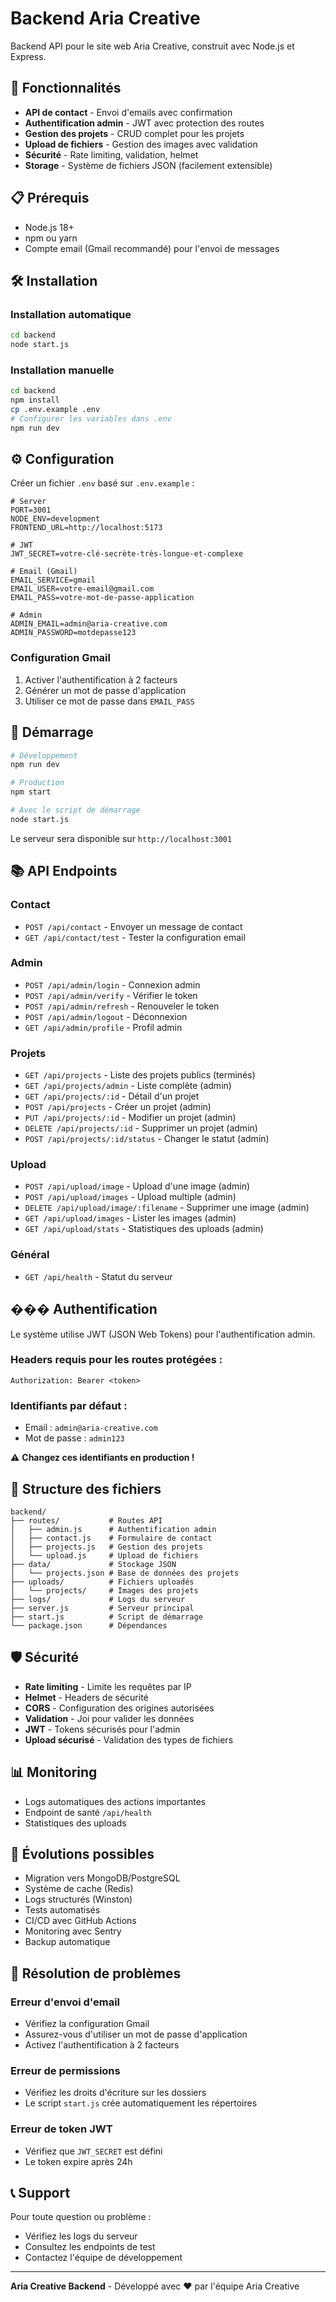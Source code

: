 # Backend Aria Creative

Backend API pour le site web Aria Creative, construit avec Node.js et Express.

## 🚀 Fonctionnalités

- **API de contact** - Envoi d'emails avec confirmation
- **Authentification admin** - JWT avec protection des routes
- **Gestion des projets** - CRUD complet pour les projets
- **Upload de fichiers** - Gestion des images avec validation
- **Sécurité** - Rate limiting, validation, helmet
- **Storage** - Système de fichiers JSON (facilement extensible)

## 📋 Prérequis

- Node.js 18+ 
- npm ou yarn
- Compte email (Gmail recommandé) pour l'envoi de messages

## 🛠️ Installation

### Installation automatique
```bash
cd backend
node start.js
```

### Installation manuelle
```bash
cd backend
npm install
cp .env.example .env
# Configurer les variables dans .env
npm run dev
```

## ⚙️ Configuration

Créer un fichier `.env` basé sur `.env.example` :

```env
# Server
PORT=3001
NODE_ENV=development
FRONTEND_URL=http://localhost:5173

# JWT
JWT_SECRET=votre-clé-secrète-très-longue-et-complexe

# Email (Gmail)
EMAIL_SERVICE=gmail
EMAIL_USER=votre-email@gmail.com
EMAIL_PASS=votre-mot-de-passe-application

# Admin
ADMIN_EMAIL=admin@aria-creative.com
ADMIN_PASSWORD=motdepasse123
```

### Configuration Gmail

1. Activer l'authentification à 2 facteurs
2. Générer un mot de passe d'application
3. Utiliser ce mot de passe dans `EMAIL_PASS`

## 🚦 Démarrage

```bash
# Développement
npm run dev

# Production
npm start

# Avec le script de démarrage
node start.js
```

Le serveur sera disponible sur `http://localhost:3001`

## 📚 API Endpoints

### Contact

- `POST /api/contact` - Envoyer un message de contact
- `GET /api/contact/test` - Tester la configuration email

### Admin

- `POST /api/admin/login` - Connexion admin
- `POST /api/admin/verify` - Vérifier le token
- `POST /api/admin/refresh` - Renouveler le token
- `POST /api/admin/logout` - Déconnexion
- `GET /api/admin/profile` - Profil admin

### Projets

- `GET /api/projects` - Liste des projets publics (terminés)
- `GET /api/projects/admin` - Liste complète (admin)
- `GET /api/projects/:id` - Détail d'un projet
- `POST /api/projects` - Créer un projet (admin)
- `PUT /api/projects/:id` - Modifier un projet (admin)
- `DELETE /api/projects/:id` - Supprimer un projet (admin)
- `POST /api/projects/:id/status` - Changer le statut (admin)

### Upload

- `POST /api/upload/image` - Upload d'une image (admin)
- `POST /api/upload/images` - Upload multiple (admin)
- `DELETE /api/upload/image/:filename` - Supprimer une image (admin)
- `GET /api/upload/images` - Lister les images (admin)
- `GET /api/upload/stats` - Statistiques des uploads (admin)

### Général

- `GET /api/health` - Statut du serveur

## ��� Authentification

Le système utilise JWT (JSON Web Tokens) pour l'authentification admin.

### Headers requis pour les routes protégées :
```
Authorization: Bearer <token>
```

### Identifiants par défaut :
- Email : `admin@aria-creative.com`
- Mot de passe : `admin123`

⚠️ **Changez ces identifiants en production !**

## 📁 Structure des fichiers

```
backend/
├── routes/           # Routes API
│   ├── admin.js      # Authentification admin
│   ├── contact.js    # Formulaire de contact
│   ├── projects.js   # Gestion des projets
│   └── upload.js     # Upload de fichiers
├── data/             # Stockage JSON
│   └── projects.json # Base de données des projets
├── uploads/          # Fichiers uploadés
│   └── projects/     # Images des projets
├── logs/             # Logs du serveur
├── server.js         # Serveur principal
├── start.js          # Script de démarrage
└── package.json      # Dépendances
```

## 🛡️ Sécurité

- **Rate limiting** - Limite les requêtes par IP
- **Helmet** - Headers de sécurité
- **CORS** - Configuration des origines autorisées
- **Validation** - Joi pour valider les données
- **JWT** - Tokens sécurisés pour l'admin
- **Upload sécurisé** - Validation des types de fichiers

## 📊 Monitoring

- Logs automatiques des actions importantes
- Endpoint de santé `/api/health`
- Statistiques des uploads

## 🔄 Évolutions possibles

- Migration vers MongoDB/PostgreSQL
- Système de cache (Redis)
- Logs structurés (Winston)
- Tests automatisés
- CI/CD avec GitHub Actions
- Monitoring avec Sentry
- Backup automatique

## 🐛 Résolution de problèmes

### Erreur d'envoi d'email
- Vérifiez la configuration Gmail
- Assurez-vous d'utiliser un mot de passe d'application
- Activez l'authentification à 2 facteurs

### Erreur de permissions
- Vérifiez les droits d'écriture sur les dossiers
- Le script `start.js` crée automatiquement les répertoires

### Erreur de token JWT
- Vérifiez que `JWT_SECRET` est défini
- Le token expire après 24h

## 📞 Support

Pour toute question ou problème :
- Vérifiez les logs du serveur
- Consultez les endpoints de test
- Contactez l'équipe de développement

---

**Aria Creative Backend** - Développé avec ❤️ par l'équipe Aria Creative
